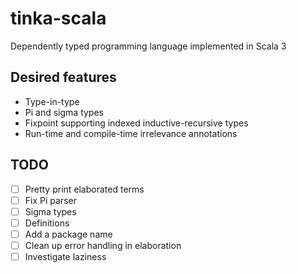 # tinka-scala
Dependently typed programming language implemented in Scala 3

## Desired features
- Type-in-type
- Pi and sigma types
- Fixpoint supporting indexed inductive-recursive types
- Run-time and compile-time irrelevance annotations

## TODO
- [ ] Pretty print elaborated terms
- [ ] Fix Pi parser
- [ ] Sigma types
- [ ] Definitions
- [ ] Add a package name
- [ ] Clean up error handling in elaboration
- [ ] Investigate laziness
